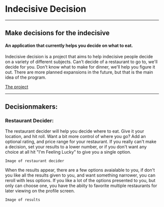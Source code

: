 # Indecisive Decision #
---
## Make decisions for the indecisive

#### An application that currently helps you decide on what to eat. ####


Indecisive decision is a project that aims to help indecisive people decide on a variety of different subjects. Can't decide of a restaurant to go to, we'll decide for you. Don't know what to make for dinner, we'll help you figure it out. There are more planned expansions in the future, but that is the main idea of the program.

<a href="http://indecisivedecision.net">The project</a> 

---
## Decisionmakers:

### Restaurant Decider:

The restaurant decider will help you decide where to eat. Give it your location, and hit roll. Want a bit more control of where you go? Add an optional rating, and price range for your restaurant. If you really can't make a decision, set your results to a lower number, or if you don't want any choice at all hit "I'm Feeling Lucky" to give you a single option.

``` Image of restaurant decider ```

When the results appear, there are a few options avaialable to you, if don't you like all the results given to you, and want something narrower, you can reroll with less options. If you like a lot of the options presented to you, but only can choose one, you have the abiity to favorite multiple restaurants for later viewing on the profile screen.

``` Image of results ```

